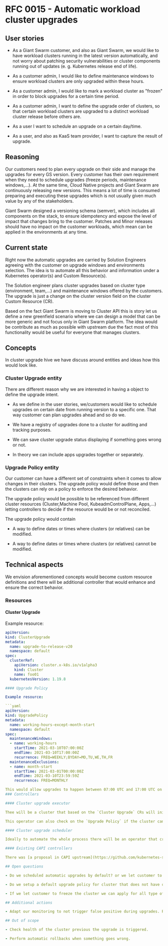 # RFC 0015 - Automatic workload cluster upgrades

## User stories

- As a Giant Swarm customer, and also as Giant Swarm, we would like to have workload clusters running in the latest version automatically, and not worry about patching security vulnerabilities or cluster components running out of updates (e. g. Kubernetes release end of life).

- As a customer admin, I would like to define maintenance windows to ensure workload clusters are only upgraded within these hours.

- As a customer admin, I would like to mark a workload cluster as "frozen" in order to block upgrades for a certain time period.

- As a customer admin, I want to define the upgrade order of clusters, so that certain workload clusters are upgraded to a distinct workload cluster release before others are.

- As a user I want to schedule an upgrade on a certain day/time.

- As a user, and also as KaaS team provider, I want to capture the result of upgrade.

## Reasoning

Our customers need to plan every upgrade on their side and manage the upgrades for every GS version. Every customer has their own requirement when they need to schedule upgrades (freeze periods, maintenance windows,...). At the same time, Cloud Native projects and Giant Swarm are continuously releasing new versions. This means a lot of time is consumed preparing and executing these upgrades which is not usually given much value by any of the stakeholders. 

Giant Swarm designed a versioning schema (semver), which includes all components on the stack, to ensure idempotency and expose the level of impact that changes bring to the customer. Patches and Minor releases should have no impact on the customer workloads, which mean can be applied in the environments at any time. 

## Current state

Right now the automatic upgrades are carried by Solution Engineers agreeing with the customer on upgrade windows and environments selection. The idea is to automate all this behavior and information under a Kubernetes operator(s) and Custom Resource(s).

The Solution engineer plans cluster upgrades based on cluster type (environment, team,...) and maintenance windows offered by the customers. The upgrade is just a change on the cluster version field on the cluster Custom Resource (CR).

Based on the fact Giant Swarm is moving to Cluster API this is story let us define a new greenfield scenario where we can design a model that can be more generic and not focus only in Giant Swarm platform. The idea would be contribute as much as possible with upstream due the fact most of this functionality would be useful for everyone that manages clusters.

## Concepts

In cluster upgrade hive we have discuss around entities and ideas how this would look like.

### Cluster Upgrade entity

There are different reason why we are interested in having a object to define the upgrade intent. 

- As we define in the user stories, we/customers would like to schedule upgrades on certain date from running version to a specific one. That way customer can plan upgrades ahead and so do we.

- We have a registry of upgrades done to a cluster for auditing and tracking purposes.

- We can save cluster upgrade status displaying if something goes wrong or not.

- In theory we can include apps upgrades together or separately.

### Upgrade Policy entity

Our customer can have a different set of constraints when it comes to allow changes in their clusters. The upgrade policy would define those and then the clusters can rely on a policy to enforce the desired behavior.

The upgrade policy would be possible to be referenced from different cluster resources (Cluster,Machine Pool, KubeadmControlPlane, Apps,...) letting controllers to decide if the resource would be or not reconciled.

The upgrade policy would contain

- A way to define dates or times where clusters (or relatives) can be modified.

- A way to define dates or times where clusters (or relatives) cannot be modified.

## Technical aspects

We envision aforementioned concepts would become custom resource definitions and there will be additional controller that would enhance and ensure the correct behavior.

### Resources

#### Cluster Upgrade

Example resource:

```yaml
apiVersion: 
kind: ClusterUpgrade
metadata:
  name: upgrade-to-release-v20
  namespace: default
spec:
  clusterRef:
    apiVersion: cluster.x-k8s.io/v1alpha3
    kind: Cluster
    name: foo01
  kubernetesVersion: 1.19.8

#### Upgrade Policy

Example resource:

```yaml
apiVersion: 
kind: UpgradePolicy
metadata:
  name: working-hours-except-month-start
  namespace: default
spec:
  maintenanceWindows:
  - name: working-hours
    startTime: 2021-03-10T07:00:00Z
    endTime: 2021-03-10T17:00:00Z
    recurrence: FREQ=WEEKLY;BYDAY=MO,TU,WE,TH,FR
  maintenanceExclusions:
  - name: month-start
    startTime: 2021-03-01T00:00:00Z
    endTime: 2021-03-10T23:59:59Z
    recurrence: FREQ=MONTHLY

This would allow upgrades to happen between 07:00 UTC and 17:00 UTC on Monday-Friday, except for days between 1st and 10th of a month.
### Controllers

#### Cluster upgrade executor

Thee will be a cluster that based on the `Cluster Upgrade` CRs will initiate the upgrades changing the labels on the specific CR(s), it could include Apps. 

This operator can also check on the `Upgrade Policy` if the cluster can be done or not, and in case it cannot happen alert or set an appropriate status on the object status.

#### Cluster upgrade scheduler

Ideally to automate the whole process there will be an operator that creates all the `Cluster Upgrade` CRs when a new release of Giant Swarm is created.

#### Existing CAPI controllers

There was [a proposal in CAPI upstream](https://github.com/kubernetes-sigs/cluster-api/blob/master/docs/proposals/20191017-kubeadm-based-control-plane.md) for the KubeadmControlPlane (later included in CAPZ components) to add `upgradeAfter` parameter to influence on the upgrades. The idea would be to create a new proposal that allows to point a new entity (`UpgradePolicy`) to extend the possibilities more than a single timestamp. Later controllers could leverage on that to allow changes or not to their reconciled resources.

## Open questions

- Do we scheduled automatic upgrades by default? or we let customer to scheduled them (maybe suggesting in our UI a cluster upgrade need to be scheduled)? 

- Do we setup a default upgrade policy for cluster that does not have one defined/attached?

- If we let customer to freeze the cluster we can apply for all type of upgrades? at some point it can be used for chart operator (or a new app upgrade operator) too to disable app upgrades?

## Additional actions

- Adapt our monitoring to not trigger false positive during upgrades. Right now, the upgrades usually trigger alerts (like `ServiceLevelBurnRateTooHigh`) which are false positives (all nodes are rolled during upgrade, so it should be omitted). At the same time having specific alerts for upgrades can be valuable (like one when master is not coming up after X minutes)

## Out of scope

- Check health of the cluster previous the upgrade is triggered.

- Perform automatic rollbacks when something goes wrong.
